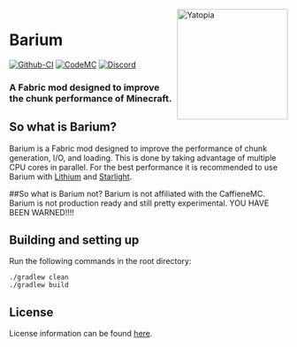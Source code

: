 <img width="200" src="https://yatopiamc.org/static/img/barrium.png" alt="Yatopia" align="right">
<div align="left">
<h1>Barium</h1>

[![Github-CI](https://github.com/YatopiaMC/barium-fabric/workflows/Barium%20Build%20Script/badge.svg)](https://github.com/YatopiaMC/barium-fabric/actions?query=workflow%3ACI)
[![CodeMC](https://ci.codemc.io/buildStatus/icon?job=YatopiaMC%2Fbarium-fabric%2Fver%252F1.16.5)](https://ci.codemc.io/job/YatopiaMC/job/barium-fabric/job/ver%252F1.16.5/)
[![Discord](https://img.shields.io/discord/342814924310970398?color=%237289DA&label=Discord&logo=discord&logoColor=white)](https://discord.io/YatopiaMC)
<h3>A Fabric mod designed to improve the chunk performance of Minecraft.</h3>
</div>

## So what is Barium?
Barium is a Fabric mod designed to improve the performance of chunk generation, I/O, and loading. This is done by taking advantage of multiple CPU cores in parallel. For the best performance it is recommended to use Barium with [Lithium](https://github.com/CaffeineMC/lithium-fabric) and [Starlight](https://github.com/Spottedleaf/Starlight).

##So what is Barium not?
Barium is not affiliated with the CaffieneMC.
Barium is not production ready and still pretty experimental. 
YOU HAVE BEEN WARNED!!!!
 
## Building and setting up

Run the following commands in the root directory:

```shell
./gradlew clean
./gradlew build
```

## License

License information can be found [here](/LICENSE).
